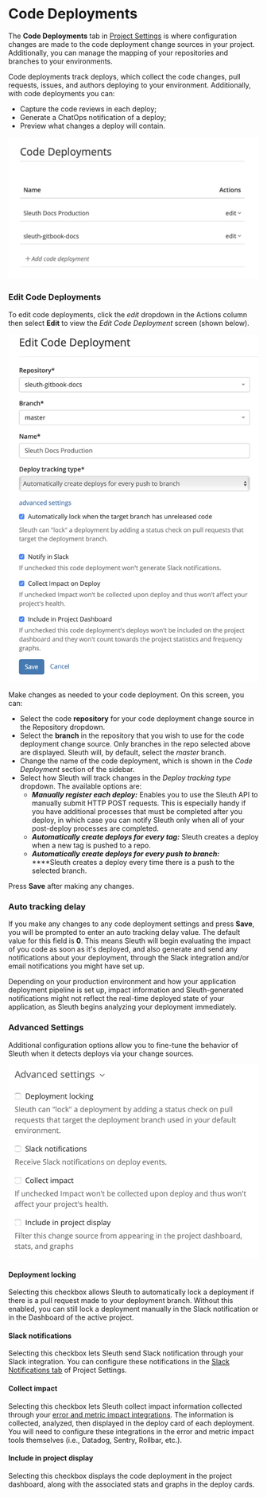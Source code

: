 # Code Deployments

The **Code Deployments** tab in [Project Settings](./) is where configuration changes are made to the code deployment change sources in your project. Additionally, you can manage the mapping of your repositories and branches to your environments. 

Code deployments track deploys, which collect the code changes, pull requests, issues, and authors deploying to your environment. Additionally, with code deployments you can: 

* Capture the code reviews in each deploy;
* Generate a ChatOps notification of a deploy;
* Preview what changes a deploy will contain.

![Code Deployments tab in Project Settings](../../.gitbook/assets/code_deployments.png)

### Edit Code Deployments

To edit code deployments, click the _edit_ dropdown in the Actions column then select **Edit** to view the _Edit Code Deployment_ screen \(shown below\).   
  
 ![](../../.gitbook/assets/edit-code-deployment-adv-settings.png) 

Make changes as needed to your code deployment. On this screen, you can: 

* Select the code **repository** for your code deployment change source in the Repository dropdown. 
* Select the **branch** in the repository that you wish to use for the code deployment change source. Only branches in the repo selected above are displayed. Sleuth will, by default, select the _master_ branch. 
* Change the name of the code deployment, which is shown in the _Code Deployment_ section of the sidebar. 
* Select how Sleuth will track changes in the _Deploy tracking type_ dropdown. The available options are: 
  * _**Manually register each deploy:**_ Enables you to use the Sleuth API to manually submit HTTP POST requests. This is especially handy if you have additional processes that must be completed after you deploy, in which case you can notify Sleuth only when all of your post-deploy processes are completed. 
  * _**Automatically create deploys for every tag:**_ Sleuth creates a deploy when a new tag is pushed to a repo. 
  * _**Automatically create deploys for every push to branch:**_ ****Sleuth creates a deploy every time there is a push to the selected branch. 

Press **Save** after making any changes. 

### Auto tracking delay

If you make any changes to any code deployment settings and press **Save**, you will be prompted to enter an auto tracking delay value. The default value for this field is **0**. This means Sleuth will begin evaluating the impact of you code as soon as it's deployed, and also generate and send any notifications about your deployment, through the Slack integration and/or email notifications you might have set up. 

Depending on your production environment and how your application deployment pipeline is set up,  impact information and Sleuth-generated notifications might not reflect the real-time deployed state of your application, as Sleuth begins analyzing your deployment immediately. 



### Advanced Settings

Additional configuration options allow you to fine-tune the behavior of Sleuth when it detects deploys via your change sources. 

![Advanced settings section of Code Deployments tab](../../.gitbook/assets/advanced-settings-code-deployment.png)

#### Deployment locking

Selecting this checkbox allows Sleuth to automatically lock a deployment if there is a pull request made to your deployment branch. Without this enabled, you can still lock a deployment manually in the Slack notification or in the Dashboard of the active project. 

#### Slack notifications

Selecting this checkbox lets Sleuth send Slack notification through your Slack integration. You can configure these notifications in the [Slack Notifications tab](slack-notifications.md) of Project Settings. 

#### Collect impact

Selecting this checkbox lets Sleuth collect impact information collected through your [error and metric impact integrations](../../integrations-1/impact-sources/). The information is collected, analyzed, then displayed in the deploy card of each deployment. You will need to configure these integrations in the error and metric impact tools themselves \(i.e., Datadog, Sentry, Rollbar, etc.\). 

#### Include in project display

Selecting this checkbox displays the code deployment in the project dashboard, along with the associated stats and graphs in the deploy cards. 

